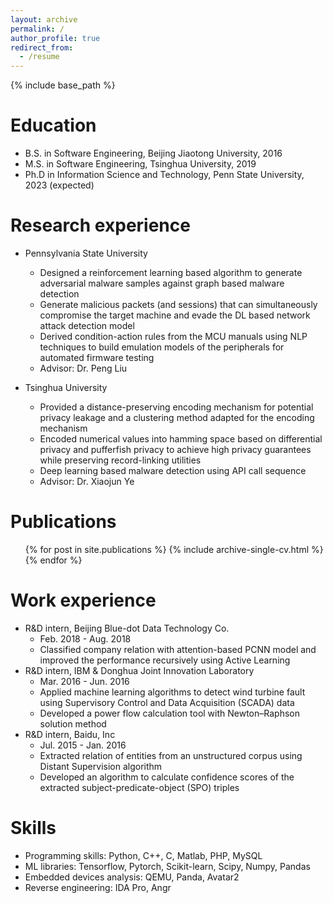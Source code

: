 ```yaml
---
layout: archive
permalink: /
author_profile: true
redirect_from:
  - /resume
---
```


{% include base_path %}

Education
======
* B.S. in Software Engineering, Beijing Jiaotong University, 2016
* M.S. in Software Engineering, Tsinghua University, 2019
* Ph.D in Information Science and Technology, Penn State University, 2023 (expected)

Research experience
======
* Pennsylvania State University
  * Designed a reinforcement learning based algorithm to generate adversarial malware samples against graph based malware detection
  * Generate malicious packets (and sessions) that can simultaneously compromise the target machine and evade the DL based network attack detection model
  * Derived condition-action rules from the MCU manuals using NLP techniques to build emulation models of the peripherals for automated firmware testing
  * Advisor: Dr. Peng Liu

* Tsinghua University
  * Provided a distance-preserving encoding mechanism for potential privacy leakage and a clustering method adapted for the encoding mechanism
  * Encoded numerical values into hamming space based on differential privacy and pufferfish privacy to achieve high privacy guarantees while preserving record-linking utilities
  * Deep learning based malware detection using API call sequence
  * Advisor: Dr. Xiaojun Ye
  
Publications
======

  <ul>{% for post in site.publications %}
    {% include archive-single-cv.html %}
  {% endfor %}</ul>

Work experience
======

* R&D intern, Beijing Blue-dot Data Technology Co. 
  * Feb. 2018 - Aug. 2018
  * Classified company relation with attention-based PCNN model and improved the performance recursively using Active Learning
* R&D intern, IBM & Donghua Joint Innovation Laboratory
  * Mar. 2016 - Jun. 2016
  * Applied machine learning algorithms to detect wind turbine fault using Supervisory Control and Data Acquisition (SCADA) data
  * Developed a power flow calculation tool with Newton–Raphson solution method
* R&D intern, Baidu, Inc
  * Jul. 2015 - Jan. 2016
  * Extracted relation of entities from an unstructured corpus using Distant Supervision algorithm
  * Developed an algorithm to calculate confidence scores of the extracted subject-predicate-object (SPO) triples

Skills
======

* Programming skills: Python, C++, C, Matlab, PHP, MySQL
* ML libraries: Tensorflow, Pytorch, Scikit-learn, Scipy, Numpy, Pandas
* Embedded devices analysis: QEMU, Panda, Avatar2
* Reverse engineering: IDA Pro, Angr

